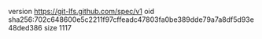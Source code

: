 version https://git-lfs.github.com/spec/v1
oid sha256:702c648600e5c2211f97cffeadc47803fa0be389dde79a7a8df5d93e48ded386
size 1117
